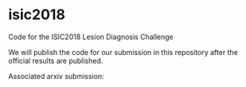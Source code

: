 # isic2018
Code for the ISIC2018 Lesion Diagnosis Challenge

We will publish the code for our submission in this repository after the official results are published.

Associated arxiv submission: 
